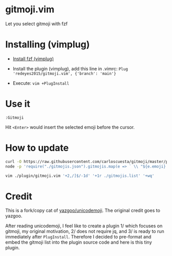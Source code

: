 # gitmoji.vim

Let you select gitmoji with fzf

# Installing (vimplug)

* [Install fzf (vimplug)](https://github.com/junegunn/fzf#as-vim-plugin)

* Install the plugin (vimplug), add this line in .vimrc: `Plug 'redeyes2015/gitmoji.vim', {'branch': 'main'}`

* Execute: `vim +PlugInstall`

# Use it

```
:Gitmoji
```

Hit `<Enter>` would insert the selected emoji before the cursor.

# How to update

```sh
curl -O https://raw.githubusercontent.com/carloscuesta/gitmoji/master/packages/gitmojis/src/gitmojis.json
node -p 'require("./gitmojis.json").gitmojis.map(e => ` \\ "${e.emoji} ${e.description}",`).join("\n")' > gitmojis.list

vim ./plugin/gitmoji.vim '+2,/]$/-1d' '+1r ./gitmojis.list' '+wq'
```

# Credit

This is a fork/copy cat of [yazgoo/unicodemoji](https://github.com/yazgoo/unicodemoji). The original credit
goes to yazgoo.

After reading unicodemoji, I feel like to create a plugin 1/ which focuses on
gitmoji, my original motivation, 2/ does not require jq, and 3/ is ready to run
immediately after `PlugInstall`. Therefore I decided to pre-format and embed
the gitmoji list into the plugin source code and here is this tiny plugin.
